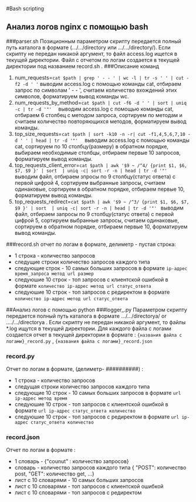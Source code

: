#Bash scripting
## Анализ логов nginx с помощью bash
###parser.sh
Позиционным параметром скрипту передается полный путь каталога в формате (.../.../directory или .../.../directory/). Если скрипту не передан никакой аргумент, то файл access.log ищется в текущей директории.
Файл с отчетом по логам создается в текущей директории под названием record.sh .
###Описание команд
1. num_requests=`cat $path | grep ' - - ' | wc -l | tr -s ' ' | cut -f2 -d ' '`
выводим access.log с помощью команды cat, отбираем запрос по символам ' - - ', считаем количество вхождений этих символов, форматируем вывод команды wc.
2. num\_requests\_by_method=`cat $path | cut -f6 -d ' ' | sort | uniq -c | tr -d '"'  `
выводим access.log с помощью команды cat, отбираем 6 столбец с методом запроса, сортируем по методам и считаем количество повторяющихся методов, форматируем вывод команды.
3. top\_size\_requests=`cat $path | sort -k10 -n -r| cut -f1,4,5,6,7,10 -d ' ' | head | tr -d '"'  `
выводим access.log с помощью команды cat, сортируем по 10 столбцу(размеру) в обратном порядке, выбираем необходимые столбцы, отбираем первые 10 запросов, форматируем вывод команды.
4. top\_requests\_client_error=`cat $path | awk '$9 ~ /^4/ {print $1, $6, $7, $9 }' | sort  | uniq -c| sort -r -n | head | tr -d '"' `
выводим файл, отбираем зпросы по 9 столбцу(статус ответа) с первой цифрой 4, сортируем выбранные запросы, считаем одинаковые, сортируем в обратном порядке, отбираем первые 10, форматируем вывод команды.
5. top\_requests\_redirect=`cat $path | awk '$9 ~ /^3/ {print $1, $6, $7, $9 }' | sort  | uniq -c| sort -r -n | head | tr -d '"' `
выводим файл, отбираем запросы по 9 столбцу(статус ответа) с первой цифрой 5, сортируем выбранные запросы, считаем одинаковые, сортируем в обратном порядке, отбираем первые 10, форматируем вывод команды.

###record.sh
отчет по логам в формате, делиметр - пустая строка:

* 1 строка - количество запросов 
* следущие строки количество запросов каждого типа 
* следующие строк - 10 самых больших запросов в формате `ip-адрес время_запроса метод url размер` 
* следуюшие 10 строк - топ запросов с клиентской ошибкой в формате `количество ip-адрес метод url статус_ответа`
* следуюшие 10 строк - топ запросов с редиректом в формате `количество ip-адрес метод url статус_ответа`



##Анализ логов с помощью python
###logger_.py
Параметром скрипту передается полный путь каталога в формате .../.../directorya/ or ..../.../directorya . Если скрипту не передан никакой аргумент, то файлы *.log ищутся в текущей директории. Для каждого файла с логами создается отчет в текущей директории в формате :
`{названия файла с логами}_record.py` , 
`{названия файла с логами}_record.json`

### record.py
Отчет по логам в формате, (делиметр- ##########) :

* 1 строка - количество запросов 
* следущая строки количество запросов каждого типа 
* следующие 10 строк - 10 самых больших запросов в формате `url ip-адрес метод время` 
* следуюшие 10 строк - топ запросов с клиентской ошибкой в формате `url ip-адрес статус_ответа количество`
* следуюшие 10 строк - топ запросов с редиректом в формате `url ip-адрес статус_ответа количество`

### record.json
Отчет по логам в формате :

* 1 словарь - {"counut" : количество запросов} 
* словарь - количество запросов каждого типа {
  "POST": количество post,
  "GET": количество get, ...}
* лист с 10 словарями - 10 самых больших запросов 
* лист с 10 словарями - топ запросов с клиентской ошибкой  
* лист с 10 словарями - топ запросов с редиректом  


